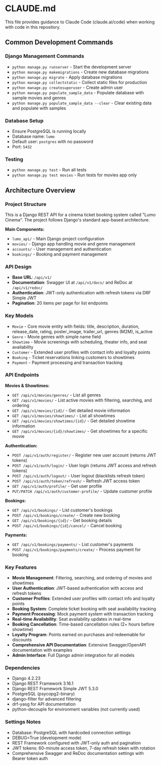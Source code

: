 # CLAUDE.md

This file provides guidance to Claude Code (claude.ai/code) when working with code in this repository.

## Common Development Commands

### Django Management Commands
- `python manage.py runserver` - Start the development server
- `python manage.py makemigrations` - Create new database migrations
- `python manage.py migrate` - Apply database migrations
- `python manage.py collectstatic` - Collect static files for production
- `python manage.py createsuperuser` - Create admin user
- `python manage.py populate_sample_data` - Populate database with sample movies and genres
- `python manage.py populate_sample_data --clear` - Clear existing data and populate with samples

### Database Setup
- Ensure PostgreSQL is running locally
- Database name: `lumo`
- Default user: `postgres` with no password
- Port: `5432`

### Testing
- `python manage.py test` - Run all tests
- `python manage.py test movies` - Run tests for movies app only

## Architecture Overview

### Project Structure
This is a Django REST API for a cinema ticket booking system called "Lumo Cinema". The project follows Django's standard app-based architecture.

**Main Components:**
- `lumo_api/` - Main Django project configuration
- `movies/` - Django app handling movie and genre management
- `accounts/` - User management and authentication
- `bookings/` - Booking and payment management

### API Design
- **Base URL**: `/api/v1/`
- **Documentation**: Swagger UI at `/api/v1/docs/` and ReDoc at `/api/v1/redoc/`
- **Authentication**: JWT-only authentication with refresh tokens via DRF Simple JWT
- **Pagination**: 20 items per page for list endpoints

### Key Models
- `Movie` - Core movie entity with fields: title, description, duration, release_date, rating, poster_image, trailer_url, genres (M2M), is_active
- `Genre` - Movie genres with simple name field
- `Showtime` - Movie screenings with scheduling, theater info, and seat availability
- `Customer` - Extended user profiles with contact info and loyalty points
- `Booking` - Ticket reservations linking customers to showtimes
- `Payment` - Payment processing and transaction tracking

### API Endpoints

**Movies & Showtimes:**
- `GET /api/v1/movies/genres/` - List all genres
- `GET /api/v1/movies/` - List active movies with filtering, searching, and ordering
- `GET /api/v1/movies/{id}/` - Get detailed movie information
- `GET /api/v1/movies/showtimes/` - List all showtimes
- `GET /api/v1/movies/showtimes/{id}/` - Get detailed showtime information
- `GET /api/v1/movies/{id}/showtimes/` - Get showtimes for a specific movie

**Authentication:**
- `POST /api/v1/auth/register/` - Register new user account (returns JWT tokens)
- `POST /api/v1/auth/login/` - User login (returns JWT access and refresh tokens)
- `POST /api/v1/auth/logout/` - User logout (blacklists refresh token)
- `POST /api/v1/auth/token/refresh/` - Refresh JWT access token
- `GET /api/v1/auth/profile/` - Get user profile
- `PUT/PATCH /api/v1/auth/customer-profile/` - Update customer profile

**Bookings:**
- `GET /api/v1/bookings/` - List customer's bookings
- `POST /api/v1/bookings/create/` - Create new booking
- `GET /api/v1/bookings/{id}/` - Get booking details
- `POST /api/v1/bookings/{id}/cancel/` - Cancel booking

**Payments:**
- `GET /api/v1/bookings/payments/` - List customer's payments
- `POST /api/v1/bookings/payments/create/` - Process payment for booking

### Key Features
- **Movie Management**: Filtering, searching, and ordering of movies and showtimes
- **User Authentication**: JWT-based authentication with access and refresh tokens
- **Customer Profiles**: Extended user profiles with contact info and loyalty points
- **Booking System**: Complete ticket booking with seat availability tracking
- **Payment Processing**: Mock payment system with transaction tracking
- **Real-time Availability**: Seat availability updates in real-time
- **Booking Cancellation**: Time-based cancellation rules (2+ hours before showtime)
- **Loyalty Program**: Points earned on purchases and redeemable for discounts
- **Comprehensive API Documentation**: Extensive Swagger/OpenAPI documentation with examples
- **Admin Interface**: Full Django admin integration for all models

### Dependencies
- Django 4.2.23
- Django REST Framework 3.16.1
- Django REST Framework Simple JWT 5.3.0
- PostgreSQL (psycopg2-binary)
- django-filter for advanced filtering
- drf-yasg for API documentation
- python-decouple for environment variables (not currently used)

### Settings Notes
- Database: PostgreSQL with hardcoded connection settings
- DEBUG=True (development mode)
- REST Framework configured with JWT-only auth and pagination
- JWT tokens: 60-minute access token, 7-day refresh token with rotation
- Comprehensive Swagger and ReDoc documentation settings with Bearer token auth